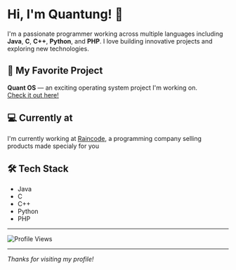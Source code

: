 # Hi, I'm Quantung! 👋

I'm a passionate programmer working across multiple languages including **Java**, **C**, **C++**, **Python**, and **PHP**. I love building innovative projects and exploring new technologies.

## 🚀 My Favorite Project
**Quant OS** — an exciting operating system project I'm working on.  
[Check it out here!](https://quantung.org/os)

## 💻 Currently at
I'm currently working at [Raincode](https://raincode.pl), a programming company selling products made specialy for you

## 🛠️ Tech Stack
- Java
- C
- C++
- Python
- PHP

---

![Profile Views](https://komarev.com/ghpvc/?username=quantung&color=blue)

---

*Thanks for visiting my profile!*
